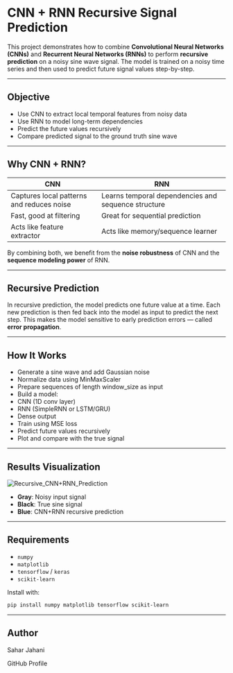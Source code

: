 # CNN + RNN Recursive Signal Prediction

This project demonstrates how to combine **Convolutional Neural Networks (CNNs)** and **Recurrent Neural Networks (RNNs)** to perform **recursive prediction** on a noisy sine wave signal. The model is trained on a noisy time series and then used to predict future signal values step-by-step.

---

## Objective

- Use CNN to extract local temporal features from noisy data
- Use RNN to model long-term dependencies
- Predict the future values recursively
- Compare predicted signal to the ground truth sine wave

---

## Why CNN + RNN?

| CNN | RNN |
|-----|-----|
| Captures local patterns and reduces noise | Learns temporal dependencies and sequence structure |
| Fast, good at filtering | Great for sequential prediction |
| Acts like feature extractor | Acts like memory/sequence learner |

By combining both, we benefit from the **noise robustness** of CNN and the **sequence modeling power** of RNN.

---

## Recursive Prediction

In recursive prediction, the model predicts one future value at a time. Each new prediction is then fed back into the model as input to predict the next step. This makes the model sensitive to early prediction errors — called **error propagation**.

---

## How It Works

- Generate a sine wave and add Gaussian noise
- Normalize data using MinMaxScaler
- Prepare sequences of length window_size as input
- Build a model:
- CNN (1D conv layer)
- RNN (SimpleRNN or LSTM/GRU)
- Dense output
- Train using MSE loss
- Predict future values recursively
- Plot and compare with the true signal

---

## Results Visualization

![Recursive_CNN+RNN_Prediction](Recursive_CNN+RNN_Prediction)

- **Gray**: Noisy input signal
- **Black**: True sine signal
- **Blue**: CNN+RNN recursive prediction

---

## Requirements

- `numpy`
- `matplotlib`
- `tensorflow` / `keras`
- `scikit-learn`

Install with:

```bash
pip install numpy matplotlib tensorflow scikit-learn
```
---

## Author

Sahar Jahani

GitHub Profile


